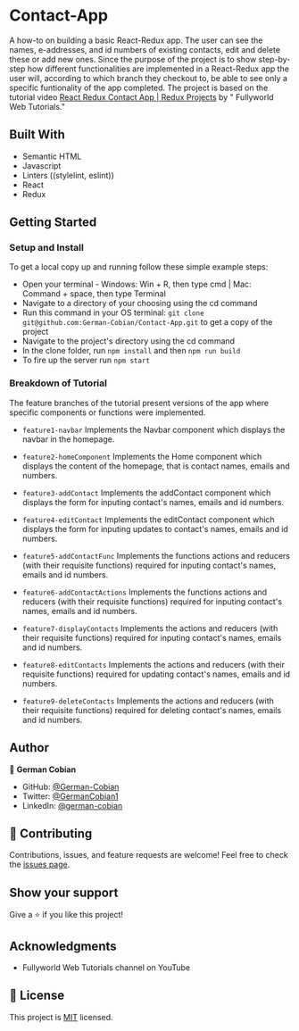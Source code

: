 # Contact-App

A how-to on building a basic React-Redux app. The user can see the names, e-addresses, and id numbers of existing contacts, edit and delete these or add new ones. Since the purpose of the project is to show step-by-step how different functionalities are implemented in a React-Redux app the user will, according to which branch they checkout to, be able to see only a specific funtionality of the app completed. The project is based on the tutorial video [React Redux Contact App | Redux Projects](https://youtu.be/DZ7AZuii9ZU) by "
Fullyworld Web Tutorials."

## Built With

* Semantic HTML
* Javascript
* Linters ((stylelint, eslint))
* React
* Redux


## Getting Started

### Setup and Install

To get a local copy up and running follow these simple example steps:

* Open your terminal - Windows: Win + R, then type cmd | Mac: Command + space, then type Terminal
* Navigate to a directory of your choosing using the cd command
* Run this command in your OS terminal: `git clone git@github.com:German-Cobian/Contact-App.git` to get a copy of the project
* Navigate to the project's directory using the cd command
* In the clone folder, run `npm install` and then `npm run build`
* To fire up the server run `npm start`

### Breakdown of Tutorial

The feature branches of the tutorial present versions of the app where specific components or functions
were implemented.

* `feature1-navbar`
Implements the Navbar component which displays the navbar in the homepage.

* `feature2-homeComponent`
Implements the Home component which displays the content of the homepage, that is contact names, emails and numbers.

* `feature3-addContact`
Implements the addContact component which displays the form for inputing contact's names, emails and id numbers.

* `feature4-editContact`
Implements the editContact component which displays the form for inputing updates to contact's names, emails and id numbers.

* `feature5-addContactFunc`
Implements the functions actions and reducers (with their requisite functions) required for inputing contact's names, emails and id numbers.

* `feature6-addContactActions`
Implements the functions actions and reducers (with their requisite functions) required for inputing contact's names, emails and id numbers.

* `feature7-displayContacts`
Implements the actions and reducers (with their requisite functions) required for inputing contact's names, emails and id numbers.

* `feature8-editContacts`
Implements the actions and reducers (with their requisite functions) required for updating contact's names, emails and id numbers.

* `feature9-deleteContacts`
Implements the actions and reducers (with their requisite functions) required for deleting contact's names, emails and id numbers.


## Author

👤 **German Cobian**

* GitHub: [@German-Cobian](https://github.com/German-Cobian)
* Twitter: [@GermanCobian1](https://twitter.com/GermanCobian1)
* LinkedIn: [@german-cobian](https://www.linkedin.com/in/german-cobian/)


## 🤝 Contributing

Contributions, issues, and feature requests are welcome! Feel free to check the [issues page](https://github.com/German-Cobian/Contact-App/issues).


## Show your support

Give a ⭐️ if you like this project!


## Acknowledgments

* Fullyworld Web Tutorials channel on YouTube


## 📝 License

This project is [MIT](https://github.com/German-Cobian/Contact-App/blob/main/LICENSE) licensed.